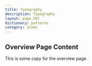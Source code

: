 ```yaml
---
title: Typography
description: Typography
layout: page.hbt
dictionary: patterns
category: atoms
---
```


## Overview Page Content
This is some copy for the overview page.
